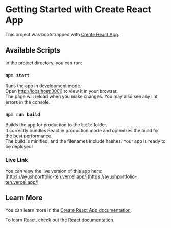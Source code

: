 # Getting Started with Create React App

This project was bootstrapped with [Create React App](https://github.com/facebook/create-react-app).

## Available Scripts

In the project directory, you can run:

### `npm start`

Runs the app in development mode.\
Open [http://localhost:3000](http://localhost:3000) to view it in your browser.  
The page will reload when you make changes. You may also see any lint errors in the console.

### `npm run build`

Builds the app for production to the `build` folder.\
It correctly bundles React in production mode and optimizes the build for the best performance.  
The build is minified, and the filenames include hashes. Your app is ready to be deployed!

### Live Link

You can view the live version of this app here:  
[https://ayushportfolio-ten.vercel.app/](https://ayushportfolio-ten.vercel.app/)

## Learn More

You can learn more in the [Create React App documentation](https://facebook.github.io/create-react-app/docs/getting-started).

To learn React, check out the [React documentation](https://reactjs.org/).
